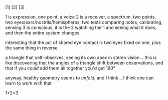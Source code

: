 [1] [2] [3]

1 is expression, one point, a voice
2 is a receiver, a spectrum, two points, two eyes/ears/nostrils/hemispheres, two tests comparing notes, calibrating, sensing
3 is conscious, it is the 2 watching the 1 and seeing what it does, and then the entire system changes

interesting that the act of shared eye contact is two eyes fixed on one, plus the same thing in reverse

a triangle that self-observes, seeing its own apex in stereo vision... this is like discovering that the angles of a triangle shift between observations, and that if you *could* add them all together you'd get 190°

anyway, healthy geometry seems to *unfold*, and I think... I think one can learn to work with that

1+2=3
